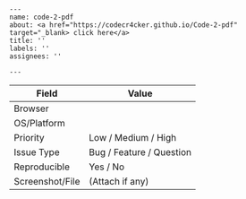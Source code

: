 ```
---
name: code-2-pdf
about: <a href="https://codecr4cker.github.io/Code-2-pdf" target="_blank> click here</a>
title: ''
labels: ''
assignees: ''

---

```

| Field            | Value                      |
|------------------|----------------------------|
| Browser          |                            |
| OS/Platform      |                            |
| Priority         | Low / Medium / High        |
| Issue Type       | Bug / Feature / Question   |
| Reproducible     | Yes / No                   |
| Screenshot/File  | (Attach if any)            |





